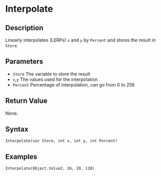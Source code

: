 # Interpolate

## Description
Linearly interpolates (LERPs) `x` and `y` by `Percent` and stores the result in `Store`.

## Parameters
- `Store`
The variable to store the result
- `x`,`y`
The values used for the interpolation
- `Percent`
Percentage of interpolation, can go from 0 to 256

## Return Value
None.

## Syntax
```
Interpolate(var Store, int x, int y, int Percent)
```

## Examples
```
Interpolate(Object.Value2, 26, 29, 128)
```